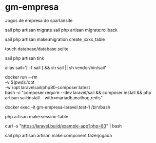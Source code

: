 # gm-empresa

Jogos de empresa do spartansite

sail php artisan migrate
sail php artisan migrate:rollback

sail php artisan make:migration create_xxxx_table

touch database/database.sqlite

sail php artisan tink

alias sail='[ -f sail ] && sh sail || sh vendor/bin/sail'

docker run --rm \
 -v $(pwd):/opt \
 -w /opt laravelsail/php80-composer:latest \
 bash -c "composer require --dev laravel/sail && composer install && php artisan sail:install --with=mariadb,mailhog,redis"

docker exec -it gm-empresa-laravel.test-1 /bin/bash

php artisan make:session-table

curl -s "https://laravel.build/example-app?php=83" | bash

sail php artisan artisan make:component fazerjogada

